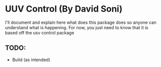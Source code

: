 # UUV Control (By David Soni)

I'll document and explain here what does this package does so anyone can understand what is happening. For now, you just need to know that it is based off the usv control package

## TODO:
- Build (as intended)